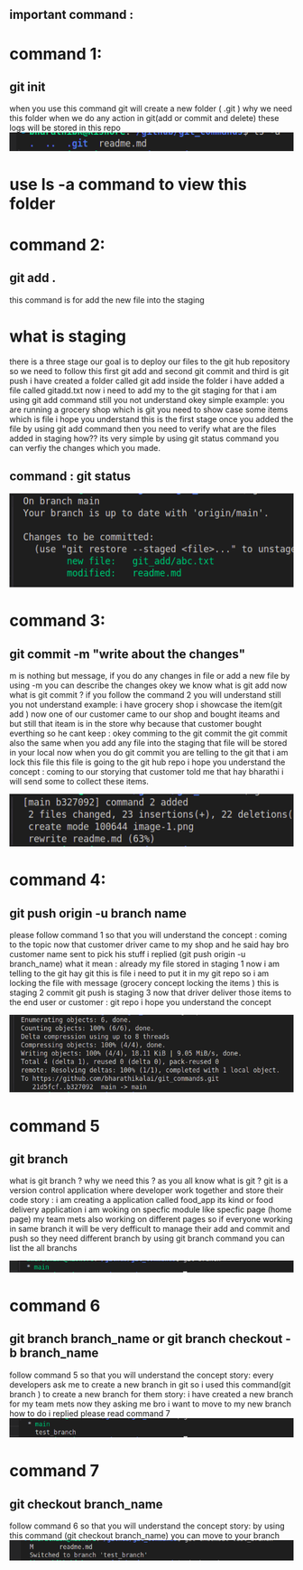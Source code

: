 ## important command :
# command 1:

## git init ## 

when you use this command git will create a new folder ( .git ) 
why we need this folder when we do any action in git(add or commit and delete) these logs will be stored in this repo
![alt text](image.png)

# use ls -a command to view this folder

# command 2:
## git add . ## 

this command is for add the new file into the staging
# what is staging
there is a three stage our goal is to deploy our files to the git hub repository so we need to follow this first git add and second git commit and third is git push
i have created a folder called git add inside the folder i have added a file called gitadd.txt now i need to add my to the git 
staging for that i am using git add command  still you not understand okey simple example: 
you are running a grocery shop  which is git  you need to show case some items which is file i hope you understand this is the first  stage  once you added the file by using git add command then you need to verify what are the files added in staging how??
its very simple by using git status command you can verfiy the changes which you made.
## command : git status
![alt text](image-1.png)



# command 3:
## git commit -m "write about the changes" ##
m is nothing but message, if you do any changes in file or add a new file by using -m you can describe the changes
okey we know what is git add now what is git commit ? if you follow the command 2 you will understand still you not understand
example:   i have grocery shop i showcase the item(git add ) now one of our customer came to our shop and bought  iteams and but still that iteam is in the store why because that customer bought everthing so he cant keep : okey comming to the git commit the git commit also the same  when you add any file into the staging that file will be stored in your local now when you do git commit you are telling to the git that i am lock this file this file is going to the git hub repo i hope you understand the concept : coming to our storying that customer told me that hay bharathi i will send some to collect these items. 

![alt text](image-2.png)


# command 4:

## git push origin -u branch name

please follow command 1 so that you will understand the concept : coming to the topic now that customer driver came to my shop and he said hay bro customer name sent to pick his stuff i replied (git push origin -u branch_name) 
what it mean :  already my file stored in staging 1 now i am telling to the git hay git this is file i need to put it in my git
repo so i am locking the file with message (grocery concept locking the items ) this is staging 2 commit 
git push is staging 3  now that driver deliver those items to the end user or customer :  git repo i hope you understand the concept

![alt text](image-3.png)

# command 5 

## git branch 

what is git branch ? why we need this ? 
as you all know what is git ? git is a version control application where developer work together and store their code 
story : i am creating a application called food_app its kind or food delivery application i am woking on specfic module like specfic page (home page) my team mets also working on different pages so if everyone working in same branch it will be very defficult to manage their add and commit and push so they need  different branch by using git branch command you can list the all branchs

![alt text](image-4.png)

# command 6

## git branch branch_name  or git branch checkout -b branch_name

follow command 5 so that you will understand the concept 
story: every developers ask me to create a new branch in git so i used this command(git branch ) to create a new branch for them 
story: i have created a new branch for my team mets now  they  asking me bro i want to move to my new branch how to do  i replied please read command 7 
![alt text](image-5.png)

# command 7

## git checkout branch_name

follow command 6 so that you will understand the concept
story: by using this command (git checkout branch_name) you can move to your branch
![alt text](image-6.png)